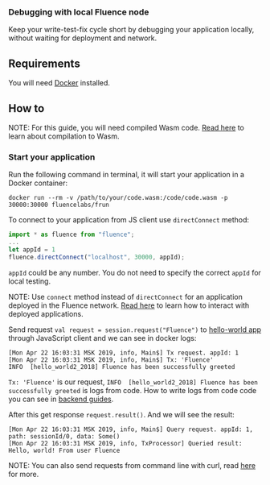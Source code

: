 ### Debugging with local Fluence node

Keep your write-test-fix cycle short by debugging your application locally, without waiting for deployment and network.

## Requirements

You will need [Docker](https://docs.docker.com/install/) installed.

## How to

NOTE: For this guide, you will need compiled Wasm code. [Read here](../quickstart/backend.md#compiling-to-webassembly) to learn about compilation to Wasm.

### Start your application

Run the following command in terminal, it will start your application in a Docker container:

```
docker run --rm -v /path/to/your/code.wasm:/code/code.wasm -p 30000:30000 fluencelabs/frun
```

To connect to your application from JS client use `directConnect` method:

```javascript
import * as fluence from "fluence";
...
let appId = 1
fluence.directConnect("localhost", 30000, appId);
```
`appId` could be any number. You do not need to specify the correct `appId` for local testing.

NOTE: Use `connect` method instead of `directConnect` for an application deployed in the Fluence network. [Read here](../frontend/javascript.md) to learn how to interact with deployed applications.

Send request `val request = session.request("Fluence")` to [hello-world app](https://github.com/fluencelabs/tutorials/tree/master/hello-world) through JavaScript client and we can see in docker logs:
```
[Mon Apr 22 16:03:31 MSK 2019, info, Main$] Tx request. appId: 1
[Mon Apr 22 16:03:31 MSK 2019, info, Main$] Tx: 'Fluence'
INFO  [hello_world2_2018] Fluence has been successfully greeted
```
`Tx: 'Fluence'` is our request, `INFO  [hello_world2_2018] Fluence has been successfully greeted` is logs from code. How to write logs from code code you can see in [backend guides](index.md).

After this get response `request.result()`. And we will see the result:
```
[Mon Apr 22 16:03:31 MSK 2019, info, Main$] Query request. appId: 1, path: sessionId/0, data: Some()
[Mon Apr 22 16:03:31 MSK 2019, info, TxProcessor] Queried result: Hello, world! From user Fluence
```

NOTE: You can also send requests from command line with curl, read [here](../frontend/http.md) for more.

